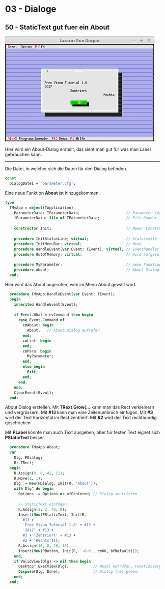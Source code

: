 # 03 - Dialoge
## 50 - StaticText gut fuer ein About

![image.png](image.png)

Hier wird ein About-Dialog erstellt, das sieht man gut für was man Label gebrauchen kann.

---
Die Datei, in welcher sich die Daten für den Dialog befinden.

```pascal
const
  DialogDatei = 'parameter.cfg';
```

Eine neue Funktion **About** ist hinzugekommen.

```pascal
type
  TMyApp = object(TApplication)
    ParameterData: TParameterData;                     // Parameter für Dialog.
    fParameterData: file of TParameterData;            // File-Hander füe das speichern/laden der Daten des Dialoges.

    constructor Init;                                  // Neuer Constructor

    procedure InitStatusLine; virtual;                 // Statuszeile
    procedure InitMenuBar; virtual;                    // Menü
    procedure HandleEvent(var Event: TEvent); virtual; // Eventhandler
    procedure OutOfMemory; virtual;                    // Wird aufgerufen, wen Speicher überläuft.

    procedure MyParameter;                             // neue Funktion für einen Dialog.
    procedure About;                                   // About Dialog.
  end;
```

Hier wird das About augerufen, wen im Menü About gewält wird.

```pascal
  procedure TMyApp.HandleEvent(var Event: TEvent);
  begin
    inherited HandleEvent(Event);

    if Event.What = evCommand then begin
      case Event.Command of
        cmAbout: begin
          About;   // About Dialog aufrufen
        end;
        cmList: begin
        end;
        cmPara: begin
          MyParameter;
        end;
        else begin
          Exit;
        end;
      end;
    end;
    ClearEvent(Event);
  end;
```

About Dialog erstellen.
Mit **TRext.Grow(...** kann man das Rect verkleinern und vergrössern.
Mit **#13** kann man eine Zeilenumbruch einfügen.
Mit **#3** wird der Text horizontal im Rect zentriert.
Mit **#2** wird der Text rechtbündig geschrieben.

Mit **PLabel** könnte man auch Text ausgeben, aber für festen Text eignet sich **PStaticText** besser.

```pascal
  procedure TMyApp.About;
  var
    Dlg: PDialog;
    R: TRect;
  begin
    R.Assign(0, 0, 42, 11);
    R.Move(1, 1);
    Dlg := New(PDialog, Init(R, 'About'));
    with Dlg^ do begin
      Options := Options or ofCentered; // Dialog zentrieren

      // StaticText einfügen.
      R.Assign(2, 2, 40, 8);
      Insert(New(PStaticText, Init(R,
        #13 +
        'Free Vison Tutorial 1.0' + #13 +
        '2017' + #13 +
        #3 + 'Zentriert' + #13 +
        #2 + 'Rechts')));
      R.Assign(16, 8, 26, 10);
      Insert(New(PButton, Init(R, '~O~K', cmOK, bfDefault)));
    end;
    if ValidView(Dlg) <> nil then begin
      Desktop^.ExecView(Dlg);           // Modal aufrufen, Funktionsergebniss wird nicht ausgewrtet.
      Dispose(Dlg, Done);               // Dialog frei geben.
    end;
  end;
```


